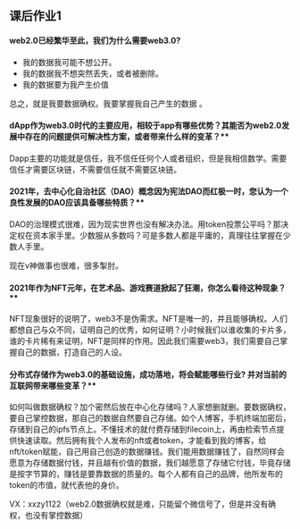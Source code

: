 ## 课后作业1

#### web2.0已经繁华至此，我们为什么需要web3.0?

* 我的数据我可能不想公开。
* 我的数据我不想突然丢失，或者被删除。
* 我的数据要为我产生价值

总之，就是我要数据确权。我要掌握我自己产生的数据 。

#### dApp作为web3.0时代的主要应用，相较于app有哪些优势？其能否为web2.0发展中存在的问题提供可解决性方案，或者带来什么样的变革？**

Dapp主要的功能就是信任，我不信任任何个人或者组织，但是我相信数学。需要信任才需要区块链，不需要信任就不需要区块链。

#### 2021年，去中心化自治社区（DAO）概念因为宪法DAO而红极一时，您认为一个良性发展的DAO应该具备哪些特质？**

DAO的治理模式很难，因为现实世界也没有解决办法。用token投票公平吗？那决定权在资本家手里。少数服从多数吗？可是多数人都是平庸的，真理往往掌握在少数人手里。

现在v神做事也很难，很多掣肘。

#### 2021年作为NFT元年，在艺术品、游戏赛道掀起了狂潮，你怎么看待这种现象？**

NFT现象很好的说明了，web3不是伪需求。NFT是唯一的，并且能够确权。人们都想自己与众不同，证明自己的优秀，如何证明？小时候我们以谁收集的卡片多，谁的卡片稀有来证明，NFT是同样的作用。因此我们需要web3，我们需要自己掌握自己的数据，打造自己的人设。

#### 分布式存储作为web3.0的基础设施，成功落地，将会赋能哪些行业? 并对当前的互联网带来哪些变革？**

如何叫做数据确权？加个密然后放在中心化存储吗？人家想删就删。要数据确权，要自己掌控数据，那自己的数据自然要自己存储。如个人博客，手机终端加密后，存储到自己的ipfs节点上。不懂技术的就付费存储到filecoin上，再由检索节点提供快速读取。然后拥有我个人发布的nft或者token，才能看到我的博客，给nft/token赋能，自己用自己创造的数据赚钱。我们能用数据赚钱了，自然同样会愿意为存储数据付钱，并且越有价值的数据，我们越愿意了存储它付钱，毕竟存储是按字节算的，赚钱是要靠数据的质量的。每个人都有自己的品牌，他所发布的token的市值，就代表他的身价。

VX：xxzy1122（web2.0数据确权就是难，只能留个微信号了，但是并没有确权，也没有掌控数据）